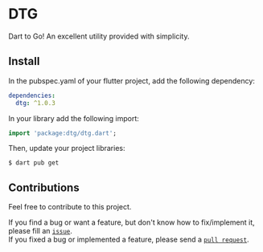 <!--
Publish to pub.dev
1. Edit version on pubspec.yaml
2. Add information on CHANGELOG.md
3. Check the package
   $ dart pub publish --dry-run
4. Publish to pub.dev
   $ dart pub publish

# update project libraries
$ dart pub get
# create documentation
$ dart doc .
-->

# DTG

Dart to Go! An excellent utility provided with simplicity.

## Install

In the pubspec.yaml of your flutter project, add the following dependency:
```yaml
dependencies:
  dtg: ^1.0.3
```

In your library add the following import:
```dart
import 'package:dtg/dtg.dart';
```

Then, update your project libraries:
```shell
$ dart pub get
```

## Contributions

Feel free to contribute to this project.

If you find a bug or want a feature, but don't know how to fix/implement it, please fill an [`issue`](https://github.com/andypangaribuan/DTG/issues).  
If you fixed a bug or implemented a feature, please send a [`pull request`](https://github.com/andypangaribuan/DTG/pulls).

